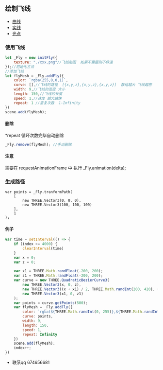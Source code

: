 ## 绘制飞线
* [曲线](https://stonerao.github.io/flyLine/demo/curve.html)
* [实线](https://stonerao.github.io/flyLine/demo/straight.html)
* [光点](https://stonerao.github.io/flyLine/demo/point.html)

### 使用飞线
```javascript
let _Fly = new initFly({
    texture: "./xxx.png"//飞线贴图  如果不需要则不传递
});//初始化方法
//添加飞线
let flyMesh = _Fly.addFly({
    color: `rgba(255,0,0,1)`,
    curve: [],//飞线的路径  [{x,y,z},{x,y,z},{x,y,z}]  数组越大 飞线越密
    width: 9,//飞线的宽度 大小
    length: 150,//飞线的长度 
    speed: 1,//速度 越大越快
    repeat: 1 //重复次数  1-Infinity
})
scene.add(flyMesh); 

```
#### 删除
*repeat 循环次数完毕自动删除
```javascript
_Fly.remove(flyMesh); //手动删除  
```
#### 注意 
需要在 requestAnimationFrame 中 执行 _Fly.animation(delta);

### 生成路径
```
var points = _Fly.tranformPath(
    [
        new THREE.Vector3(0, 0, 0),
        new THREE.Vector3(100, 100, 100)
    ],
    1
);
```


#### 例子
```javascript
var time = setInterval(() => {
    if (index >= 4000) {
        clearInterval(time)
    }
    var x = 0;
    var z = 0;
    
    var x1 = THREE.Math.randFloat(-200, 200);
    var z1 = THREE.Math.randFloat(-200, 200);
    var curve = new THREE.QuadraticBezierCurve3(
        new THREE.Vector3(x, 0, z),
        new THREE.Vector3((x + x1) / 2, THREE.Math.randInt(200, 420), (z1 + z) / 2),
        new THREE.Vector3(x1, 0, z1)
    );
    var points = curve.getPoints(500);
    var flyMesh = _Fly.addFly({
        color: `rgba(${THREE.Math.randInt(0, 255)},${THREE.Math.randInt(0, 255)},255},1)`,
        curve: points,
        width: 9,
        length: 150,
        speed: 1,
        repeat: Infinity
    })
    scene.add(flyMesh);
    index++;
}) 
```

* 联系qq 674656681